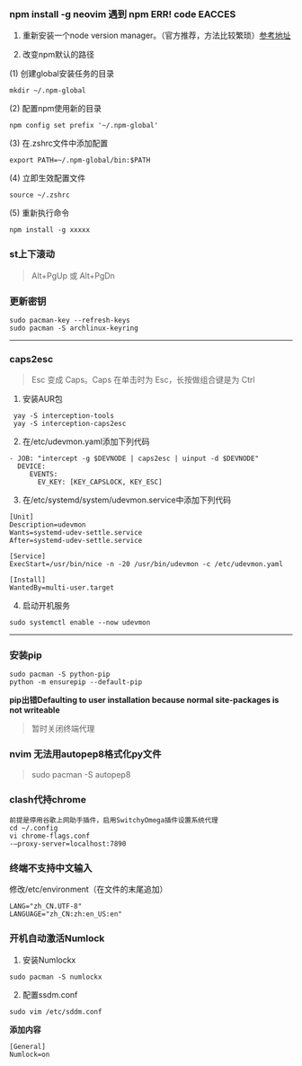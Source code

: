 ### npm install -g neovim 遇到 npm ERR! code EACCES

1. 重新安装一个node version manager。（官方推荐，方法比较繁琐）[参考地址](https://docs.npmjs.com/downloading-and-installing-node-js-and-npm)


2. 改变npm默认的路径

(1) 创建global安装任务的目录 
```
mkdir ~/.npm-global
```
(2) 配置npm使用新的目录
```
npm config set prefix '~/.npm-global'
```
(3) 在.zshrc文件中添加配置
```
export PATH=~/.npm-global/bin:$PATH
```
(4) 立即生效配置文件
```
source ~/.zshrc
```
(5) 重新执行命令
```
npm install -g xxxxx
```


### st上下滚动
> Alt+PgUp 或 Alt+PgDn


### 更新密钥
```
sudo pacman-key --refresh-keys
sudo pacman -S archlinux-keyring
```
---

### caps2esc
> Esc 变成 Caps。Caps 在单击时为 Esc，长按做组合键是为 Ctrl

1. 安装AUR包
```
 yay -S interception-tools
 yay -S interception-caps2esc
```

2. 在/etc/udevmon.yaml添加下列代码

```
- JOB: "intercept -g $DEVNODE | caps2esc | uinput -d $DEVNODE"
  DEVICE:
     EVENTS:
       EV_KEY: [KEY_CAPSLOCK, KEY_ESC]
```


3. 在/etc/systemd/system/udevmon.service中添加下列代码

```
[Unit]
Description=udevmon
Wants=systemd-udev-settle.service
After=systemd-udev-settle.service

[Service]
ExecStart=/usr/bin/nice -n -20 /usr/bin/udevmon -c /etc/udevmon.yaml

[Install]
WantedBy=multi-user.target
```

4. 启动开机服务

```
sudo systemctl enable --now udevmon
```
---
### 安装pip
```
sudo pacman -S python-pip
python -m ensurepip --default-pip
```

**pip出错Defaulting to user installation because normal site-packages is not writeable**
> 暂时关闭终端代理


### nvim 无法用autopep8格式化py文件
> sudo pacman -S autopep8

### clash代持chrome
```
前提是停用谷歌上网助手插件，启用SwitchyOmega插件设置系统代理
cd ~/.config
vi chrome-flags.conf
-–proxy-server=localhost:7890
```

###  终端不支持中文输入

修改/etc/environment（在文件的末尾追加）
```
LANG="zh_CN.UTF-8"
LANGUAGE="zh_CN:zh:en_US:en"
```

### 开机自动激活Numlock

1. 安装Numlockx
```
sudo pacman -S numlockx
```

2. 配置ssdm.conf

```
sudo vim /etc/sddm.conf
```

**添加内容**

```
[General]
Numlock=on
```
